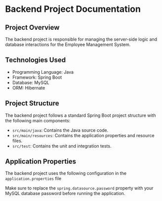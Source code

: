 # Backend Project Documentation

## Project Overview

The backend project is responsible for managing the server-side logic and database interactions for the Employee Management System.

## Technologies Used

- Programming Language: Java
- Framework: Spring Boot
- Database: MySQL
- ORM: Hibernate

## Project Structure

The backend project follows a standard Spring Boot project structure with the following main components:

- `src/main/java`: Contains the Java source code.
- `src/main/resources`: Contains the application properties and resource files.
- `src/test`: Contains the unit and integration tests.

## Application Properties

The backend project uses the following configuration in the `application.properties` file

Make sure to replace the `spring.datasource.password` property with your MySQL database password before running the application.




